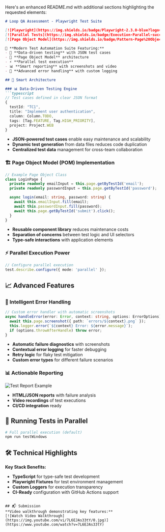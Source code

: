 Here's an enhanced README.md with additional sections highlighting the requested elements:

```markdown
# Loop QA Assessment - Playwright Test Suite

[![Playwright](https://img.shields.io/badge/Playwright-2.3.0-blue?logo=playwright)](https://playwright.dev)
[![Parallel Tests](https://img.shields.io/badge/Execution-Parallel-success)](https://playwright.dev/docs/test-parallel)
[![Page Object Model](https://img.shields.io/badge/Pattern-Page%20Object%20Model-important)](https://playwright.dev/docs/test-pom)

🌟 **Modern Test Automation Suite Featuring:**
- 🚀 **Data-driven testing** with JSON test cases
- 🧩 **Page Object Model** architecture
- ⚡ **Parallel test execution**
- 📊 **Smart reporting** with screenshots and video
- 🔄 **Advanced error handling** with custom logging

## 🧠 Smart Architecture

### 📊 Data-Driven Testing Engine
```typescript
// Test cases defined in clear JSON format
{
  testId: "TC1",
  title: "Implement user authentication",
  column: Column.TODO,
  tags: [Tag.FEATURE, Tag.HIGH_PRIORITY],
  project: Project.WEB
}
```
- **JSON-powered test cases** enable easy maintenance and scalability
- **Dynamic test generation** from data files reduces code duplication
- **Centralized test data** management for cross-team collaboration

### 🏗️ Page Object Model (POM) Implementation
```typescript
// Example Page Object Class
class LoginPage {
  private readonly emailInput = this.page.getByTestId('email');
  private readonly passwordInput = this.page.getByTestId('password');

  async login(email: string, password: string) {
    await this.emailInput.fill(email);
    await this.passwordInput.fill(password);
    await this.page.getByTestId('submit').click();
  }
}
```
- **Reusable component library** reduces maintenance costs
- **Separation of concerns** between test logic and UI selectors
- **Type-safe interactions** with application elements

### ⚡ Parallel Execution Power
```typescript
// Configure parallel execution
test.describe.configure({ mode: 'parallel' });
```

## 📈 Advanced Features

### 🔄 Intelligent Error Handling
```typescript
// Custom error handler with automatic screenshots
async handleError(error: Error, context: string, options: ErrorOptions) {
  await this.page.screenshot({ path: `errors/${context}.png` });
  this.logger.error(`${context} Error: ${error.message}`);
  if (options.throwAfterHandle) throw error;
}
```
- **Automatic failure diagnostics** with screenshots
- **Contextual error logging** for faster debugging
- **Retry logic** for flaky test mitigation
- **Custom error types** for different failure scenarios

### 📊 Actionable Reporting
![Test Report Example](https://example.com/report-screenshot.png)
- **HTML/JSON reports** with failure analysis
- **Video recordings** of test executions
- **CI/CD integration** ready

## 🧪 Running Tests in Parallel
```bash
# Full parallel execution (default)
npm run testWindows
```


## 🛠️ Technical Highlights
**Key Stack Benefits:**
- **TypeScript** for type-safe test development
- **Playwright Fixtures** for test environment management
- **Custom Loggers** for execution transparency
- **CI-Ready** configuration with GitHub Actions support
```

## 📬 Submission
**Video walkthrough demonstrating key features:**  
[![Watch Video Walkthrough](https://img.youtube.com/vi/7L6EJAs33tY/0.jpg)](https://www.youtube.com/watch?v=7L6EJAs33tY)
